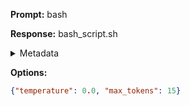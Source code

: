 **Prompt:**
bash


**Response:**
bash_script.sh

<details><summary>Metadata</summary>

- Duration: 689 ms
- Datetime: 2023-08-30T17:49:39.237963
- Model: gpt-3.5-turbo-0613

</details>

**Options:**
```json
{"temperature": 0.0, "max_tokens": 15}
```


